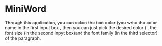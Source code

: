# MiniWord
Through this application, you can select the text color (you write the color name in the first input box , then you can just pick the desired color ) , the font size 
(in the second inpyt box)and the font family (in the third selector) of the paragraph.
